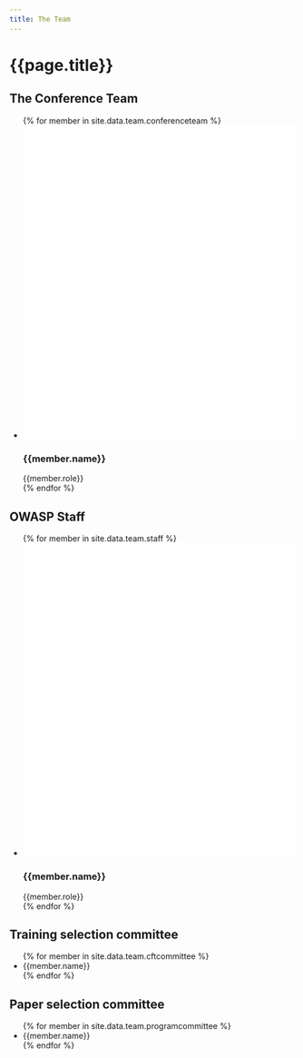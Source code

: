 ```yaml
---
title: The Team
---
```


# {{page.title}}

## The Conference Team

<ul class="team-list">
{% for member in site.data.team.conferenceteam %}
<li>
	<img src="/assets/images/mask.png" class="masked" style="background-image: url(/assets/images/{{member.image | default: 'owasp_logo.png'}})" alt="{{member.name}} {{member.role}}">
	<h3>{{member.name}}</h3>
	<span class="role">{{member.role}}</span>
</li>
{% endfor %}
</ul>


## OWASP Staff

<ul class="team-list">
{% for member in site.data.team.staff %}
<li>
	<img src="/assets/images/mask.png" class="masked" style="background-image: url(/assets/images/{{member.image | default: 'owasp_logo.png'}})" alt="{{member.name}} {{member.role}}">
	<h3>{{member.name}}</h3>
	<span class="role">{{member.role}}</span> 
</li>
{% endfor %}
</ul>


## Training selection committee

<ul>
{% for member in site.data.team.cftcommittee %}
	<li>{{member.name}}</li>
{% endfor %}
</ul>

## Paper selection committee
<ul>
{% for member in site.data.team.programcommittee %}
	<li>{{member.name}}</li>
{% endfor %}
</ul>
